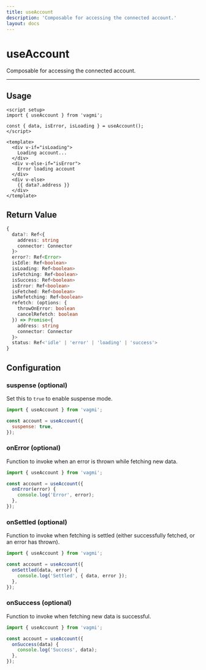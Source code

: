 ```yaml
---
title: useAccount
description: 'Composable for accessing the connected account.'
layout: docs
---
```


# useAccount

Composable for accessing the connected account.

---

## Usage

```vue
<script setup>
import { useAccount } from 'vagmi';

const { data, isError, isLoading } = useAccount();
</script>

<template>
  <div v-if="isLoading">
    Loading account...
  </div>
  <div v-else-if="isError">
    Error loading account
  </div>
  <div v-else>
    {{ data?.address }}
  </div>
</template>
```

## Return Value

```ts
{
  data?: Ref<{
    address: string
    connector: Connector
  }>
  error?: Ref<Error>
  isIdle: Ref<boolean>
  isLoading: Ref<boolean>
  isFetching: Ref<boolean>
  isSuccess: Ref<boolean>
  isError: Ref<boolean>
  isFetched: Ref<boolean>
  isRefetching: Ref<boolean>
  refetch: (options: {
    throwOnError: boolean
    cancelRefetch: boolean
  }) => Promise<{
    address: string
    connector: Connector
  }>
  status: Ref<'idle' | 'error' | 'loading' | 'success'>
}
```

## Configuration

### suspense (optional)

Set this to `true` to enable suspense mode.

```js
import { useAccount } from 'vagmi';

const account = useAccount({
  suspense: true,
});
```

### onError (optional)

Function to invoke when an error is thrown while fetching new data.

```js
import { useAccount } from 'vagmi';

const account = useAccount({
  onError(error) {
    console.log('Error', error);
  },
});
```

### onSettled (optional)

Function to invoke when fetching is settled (either successfully fetched, or an error has thrown).

```js
import { useAccount } from 'vagmi';

const account = useAccount({
  onSettled(data, error) {
    console.log('Settled', { data, error });
  },
});
```

### onSuccess (optional)

Function to invoke when fetching new data is successful.

```js
import { useAccount } from 'vagmi';

const account = useAccount({
  onSuccess(data) {
    console.log('Success', data);
  },
});
```
